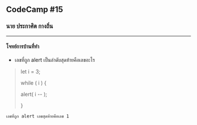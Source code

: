 ## CodeCamp #15

### นาย ประกาศิต กางถิ่น

---

#### โจทย์การบ้านที่ทำ

- เลขที่ถูก alert เป็นลำดับสุดท้ายคือเลขอะไร

> let i = 3;
>
> while ( i ) {
>
> alert( i -- );
>
> }

    เลขที่ถูก alert เลขสุดท้ายคือเลข 1

